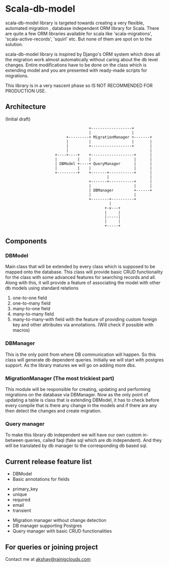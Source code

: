 Scala-db-model
==============

scala-db-model library is targeted towards creating a very flexible, automated migration , database independent ORM
library for Scala. There are quite a few ORM libraries available for scala like 'scala-migrations',
'scala-active-records', 'squirl' etc. But none of them are spot on to the solution.

scala-db-model library is inspired by Django's ORM system which does all the migration work almost automatically
without caring about the db level changes. Entire modifications have to be done on the class which is extending model
 and you are presented with ready-made scripts for migrations.

This library is in a very nascent phase so <bold>IS NOT RECOMMENDED FOR PRODUCTION USE</bold>.


## Architecture

(Initial draft)

```
                                     +------------------+
                                     |                  |
                           +---------+ MigrationManager +-------+
                           |         |                  |       |
                           |         +------------------+       |
                           |                                    |
                      +----+----+    +-------------------+      |
                      |         |    |                   |      |
                      | DBModel +----+ QueryManager      |      |
                      |         |    |                   |      |
                      +---------+    +-------+-----------+      |
                                             |                  |
                                     +-------+-----------+      |
                                     |                   |      |
                                     | DBManager         +------+
                                     |                   |
                                     +--------+----------+
                                              |
                                            +-v---+
                                            |     |
                                            |-----|
                                            |     |
                                            +-----+

```

## Components

### DBModel

Main class that will be extended by every class which is supposed to be mapped onto the database. This class will
provide basic CRUD functionality for the class with some advanced features for searching records and all. Along with
this, it will provide a feature of associating the model with other db models using standard relations
1. one-to-one field
2. one-to-many field
3. many-to-one field
4. many-to-many field
5. many-to-many-with field
with the feature of providing custom foreign key and other attributes via annotations. (Will check if possible with
macros)

### DBManager

This is the only point from where DB communication will happen. So this class will generate db dependent queries.
Initially we will start with postgres support. As the library matures we will go on adding more dbs.

### MigrationManager (The most trickiest part)

This module will be responsible for creating, updating and performing migrations on the database via DBManager. Now
as the only point of updating a table is class that is extending DBModel, it has to check before every compile that
is there any change in the models and if there are any then detect the changes and create migration.

### Query manager

To make this library db independent we will have our own custom in-between queries,
called faql (fake sql which are db independent). And they will be translated by db manager to the corresponding db
based sql.


## Current release feature list

- DBModel
- Basic annotations for fields
* primary_key
* unique
* required
* email
* transient
- Migration manager without change detection
- DB manager supporting Postgres
- Query manager with basic CRUD functionalities


## For queries or joining project

Contact me at akshay@rainigclouds.com
